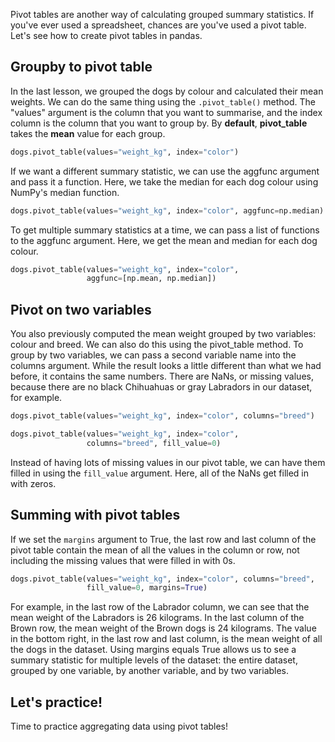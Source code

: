 Pivot tables are another way of calculating grouped summary statistics. If you've ever used a spreadsheet, chances are you've used a pivot table. Let's see how to create pivot tables in pandas.
## Groupby to pivot table
In the last lesson, we grouped the dogs by colour and calculated their mean weights. We can do the same thing using the `.pivot_table()` method. The "values" argument is the column that you want to summarise, and the index column is the column that you want to group by. By **default**, **pivot_table** takes the **mean** value for each group.
```Python
dogs.pivot_table(values="weight_kg", index="color")
```
If we want a different summary statistic, we can use the aggfunc argument and pass it a function. Here, we take the median for each dog colour using NumPy's median function.
```Python
dogs.pivot_table(values="weight_kg", index="color", aggfunc=np.median)
```
To get multiple summary statistics at a time, we can pass a list of functions to the aggfunc argument. Here, we get the mean and median for each dog colour.
```Python
dogs.pivot_table(values="weight_kg", index="color", 
				 aggfunc=[np.mean, np.median])
```
## Pivot on two variables
You also previously computed the mean weight grouped by two variables: colour and breed. We can also do this using the pivot_table method. To group by two variables, we can pass a second variable name into the columns argument. While the result looks a little different than what we had before, it contains the same numbers. There are NaNs, or missing values, because there are no black Chihuahuas or gray Labradors in our dataset, for example.
```Python
dogs.pivot_table(values="weight_kg", index="color", columns="breed")

dogs.pivot_table(values="weight_kg", index="color", 
				 columns="breed", fill_value=0)
```
Instead of having lots of missing values in our pivot table, we can have them filled in using the `fill_value` argument. Here, all of the NaNs get filled in with zeros.
## Summing with pivot tables
If we set the `margins` argument to True, the last row and last column of the pivot table contain the mean of all the values in the column or row, not including the missing values that were filled in with 0s. 
```Python
dogs.pivot_table(values="weight_kg", index="color", columns="breed",
				 fill_value=0, margins=True)
```
For example, in the last row of the Labrador column, we can see that the mean weight of the Labradors is 26 kilograms. In the last column of the Brown row, the mean weight of the Brown dogs is 24 kilograms. The value in the bottom right, in the last row and last column, is the mean weight of all the dogs in the dataset. Using margins equals True allows us to see a summary statistic for multiple levels of the dataset: the entire dataset, grouped by one variable, by another variable, and by two variables.
## Let's practice!
Time to practice aggregating data using pivot tables!
